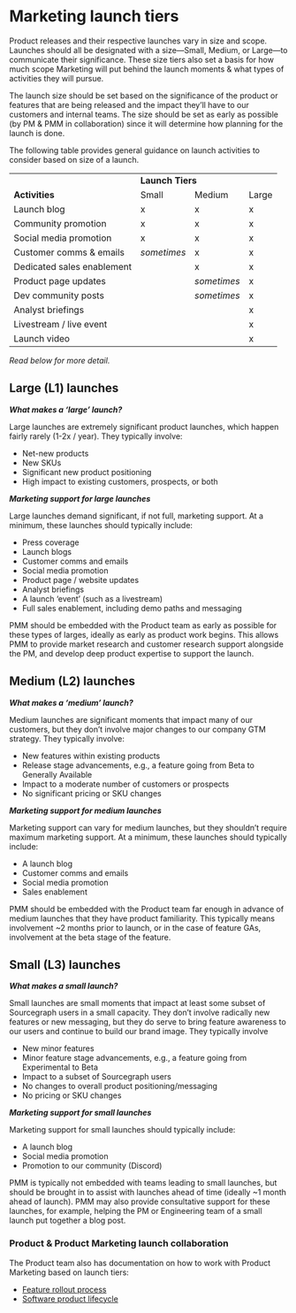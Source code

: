 # Marketing launch tiers

Product releases and their respective launches vary in size and scope. Launches should all be designated with a size—Small, Medium, or Large—to communicate their significance. These size tiers also set a basis for how much scope Marketing will put behind the launch moments & what types of activities they will pursue.

The launch size should be set based on the significance of the product or features that are being released and the impact they’ll have to our customers and internal teams. The size should be set as early as possible (by PM & PMM in collaboration) since it will determine how planning for the launch is done.

The following table provides general guidance on launch activities to consider based on size of a launch.

<table>
  <tr>
   <td>
   </td>
   <td colspan="3" ><strong>Launch Tiers</strong>
   </td>
  </tr>
  <tr>
   <td><strong>Activities</strong>
   </td>
   <td>Small
   </td>
   <td>Medium
   </td>
   <td>Large
   </td>
  </tr>
  <tr>
   <td>Launch blog
   </td>
   <td>x
   </td>
   <td>x
   </td>
   <td>x
   </td>
  </tr>
  <tr>
   <td>Community promotion
   </td>
   <td>x
   </td>
   <td>x
   </td>
   <td>x
   </td>
  </tr>
  <tr>
   <td>Social media promotion
   </td>
   <td>x
   </td>
   <td>x
   </td>
   <td>x
   </td>
  </tr>
  <tr>
   <td>Customer comms & emails
   </td>
   <td><em>sometimes</em>
   </td>
   <td>x
   </td>
   <td>x
   </td>
  </tr>
  <tr>
   <td>Dedicated sales enablement
   </td>
   <td>
   </td>
   <td>x
   </td>
   <td>x
   </td>
  </tr>
  <tr>
   <td>Product page updates
   </td>
   <td>
   </td>
   <td><em>sometimes</em>
   </td>
   <td>x
   </td>
  </tr>
  <tr>
   <td>Dev community posts
   </td>
   <td>
   </td>
   <td><em>sometimes</em>
   </td>
   <td>x
   </td>
  </tr>
  <tr>
   <td>Analyst briefings
   </td>
   <td>
   </td>
   <td>
   </td>
   <td>x
   </td>
  </tr>
  <tr>
   <td>Livestream / live event
   </td>
   <td>
   </td>
   <td>
   </td>
   <td>x
   </td>
  </tr>
  <tr>
   <td>Launch video
   </td>
   <td>
   </td>
   <td>
   </td>
   <td>x
   </td>
  </tr>
</table>

_Read below for more detail._

## Large (L1) launches

**_What makes a ‘large’ launch?_**

Large launches are extremely significant product launches, which happen fairly rarely (1-2x / year). They typically involve:

- Net-new products
- New SKUs
- Significant new product positioning
- High impact to existing customers, prospects, or both

**_Marketing support for large launches_**

Large launches demand significant, if not full, marketing support. At a minimum, these launches should typically include:

- Press coverage
- Launch blogs
- Customer comms and emails
- Social media promotion
- Product page / website updates
- Analyst briefings
- A launch ‘event’ (such as a livestream)
- Full sales enablement, including demo paths and messaging

PMM should be embedded with the Product team as early as possible for these types of larges, ideally as early as product work begins. This allows PMM to provide market research and customer research support alongside the PM, and develop deep product expertise to support the launch.

## Medium (L2) launches

**_What makes a ‘medium’ launch?_**

Medium launches are significant moments that impact many of our customers, but they don’t involve major changes to our company GTM strategy. They typically involve:

- New features within existing products
- Release stage advancements, e.g., a feature going from Beta to Generally Available
- Impact to a moderate number of customers or prospects
- No significant pricing or SKU changes

**_Marketing support for medium launches_**

Marketing support can vary for medium launches, but they shouldn’t require maximum marketing support. At a minimum, these launches should typically include:

- A launch blog
- Customer comms and emails
- Social media promotion
- Sales enablement

PMM should be embedded with the Product team far enough in advance of medium launches that they have product familiarity. This typically means involvement ~2 months prior to launch, or in the case of feature GAs, involvement at the beta stage of the feature.

## Small (L3) launches

**_What makes a small launch?_**

Small launches are small moments that impact at least some subset of Sourcegraph users in a small capacity. They don’t involve radically new features or new messaging, but they do serve to bring feature awareness to our users and continue to build our brand image. They typically involve

- New minor features
- Minor feature stage advancements, e.g., a feature going from Experimental to Beta
- Impact to a subset of Sourcegraph users
- No changes to overall product positioning/messaging
- No pricing or SKU changes

**_Marketing support for small launches_**

Marketing support for small launches should typically include:

- A launch blog
- Social media promotion
- Promotion to our community (Discord)

PMM is typically not embedded with teams leading to small launches, but should be brought in to assist with launches ahead of time (ideally ~1 month ahead of launch). PMM may also provide consultative support for these launches, for example, helping the PM or Engineering team of a small launch put together a blog post.

### Product & Product Marketing launch collaboration

The Product team also has documentation on how to work with Product Marketing based on launch tiers:

- [Feature rollout process](../../product/process/gtm/rollout_process.md)
- [Software product lifecycle](../../engineering/sdlc/product_lifecycle.md)
